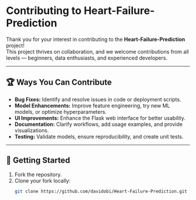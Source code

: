 # Contributing to Heart-Failure-Prediction

Thank you for your interest in contributing to the **Heart-Failure-Prediction** project!  
This project thrives on collaboration, and we welcome contributions from all levels — beginners, data enthusiasts, and experienced developers.

---

## 🏆 Ways You Can Contribute

- **Bug Fixes:** Identify and resolve issues in code or deployment scripts.  
- **Model Enhancements:** Improve feature engineering, try new ML models, or optimize hyperparameters.  
- **UI Improvements:** Enhance the Flask web interface for better usability.  
- **Documentation:** Clarify workflows, add usage examples, and provide visualizations.  
- **Testing:** Validate models, ensure reproducibility, and create unit tests.

---

## 🚀 Getting Started

1. Fork the repository.  
2. Clone your fork locally:
   ```bash
   git clone https://github.com/davidobi/Heart-Failure-Prediction.git